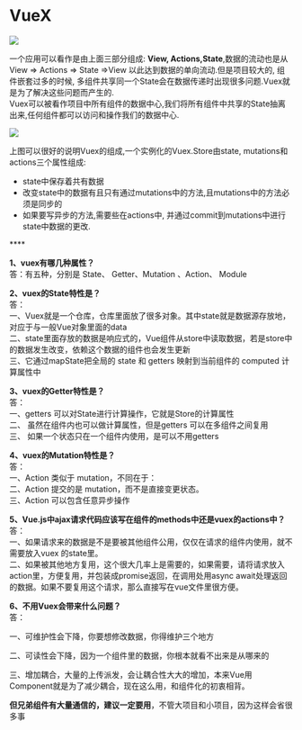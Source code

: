 # VueX

![](http://zhouxianfei.gitee.io/imgstore/front/frontEndMap/8.0.png)

一个应用可以看作是由上面三部分组成: **View, Actions,State**,数据的流动也是从View =&gt; Actions =&gt; State =&gt;View 以此达到数据的单向流动.但是项目较大的, 组件嵌套过多的时候, 多组件共享同一个State会在数据传递时出现很多问题.Vuex就是为了解决这些问题而产生的.  
Vuex可以被看作项目中所有组件的数据中心,我们将所有组件中共享的State抽离出来,任何组件都可以访问和操作我们的数据中心.

![](http://zhouxianfei.gitee.io/imgstore/front/frontEndMap/8.1.png)

上图可以很好的说明Vuex的组成,一个实例化的Vuex.Store由state, mutations和actions三个属性组成:

* state中保存着共有数据
* 改变state中的数据有且只有通过mutations中的方法,且mutations中的方法必须是同步的
* 如果要写异步的方法,需要些在actions中, 并通过commit到mutations中进行state中数据的更改.

\*\*\*\*

**1、vuex有哪几种属性？**  
答：有五种，分别是 State、 Getter、Mutation 、Action、 Module

**2、vuex的State特性是？**  
答：  
一、Vuex就是一个仓库，仓库里面放了很多对象。其中state就是数据源存放地，对应于与一般Vue对象里面的data  
二、state里面存放的数据是响应式的，Vue组件从store中读取数据，若是store中的数据发生改变，依赖这个数据的组件也会发生更新  
三、它通过mapState把全局的 state 和 getters 映射到当前组件的 computed 计算属性中

**3、vuex的Getter特性是？**  
答：  
一、getters 可以对State进行计算操作，它就是Store的计算属性  
二、 虽然在组件内也可以做计算属性，但是getters 可以在多组件之间复用  
三、 如果一个状态只在一个组件内使用，是可以不用getters

**4、vuex的Mutation特性是？**  
答：  
一、Action 类似于 mutation，不同在于：  
二、Action 提交的是 mutation，而不是直接变更状态。  
三、Action 可以包含任意异步操作

**5、Vue.js中ajax请求代码应该写在组件的methods中还是vuex的actions中？**  
答：  
一、如果请求来的数据是不是要被其他组件公用，仅仅在请求的组件内使用，就不需要放入vuex 的state里。  
二、如果被其他地方复用，这个很大几率上是需要的，如果需要，请将请求放入action里，方便复用，并包装成promise返回，在调用处用async await处理返回的数据。如果不要复用这个请求，那么直接写在vue文件里很方便。

**6、不用Vuex会带来什么问题？**  
答：

一、可维护性会下降，你要想修改数据，你得维护三个地方

二、可读性会下降，因为一个组件里的数据，你根本就看不出来是从哪来的

三、增加耦合，大量的上传派发，会让耦合性大大的增加，本来Vue用Component就是为了减少耦合，现在这么用，和组件化的初衷相背。

**但兄弟组件有大量通信的，建议一定要用**，不管大项目和小项目，因为这样会省很多事

